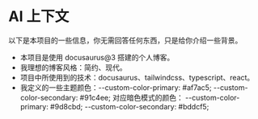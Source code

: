 # AI 上下文

以下是本项目的一些信息，你无需回答任何东西，只是给你介绍一些背景。

- 本项目是使用 docusaurus@3 搭建的个人博客。
- 我理想的博客风格：简约、现代。
- 项目中所使用到的技术：docusaurus、tailwindcss、typescript、react。
- 我定义的一些主题颜色：--custom-color-primary: #af7ac5; --custom-color-secondary: #91c4ee; 对应暗色模式的颜色： --custom-color-primary: #9d8cbd; --custom-color-secondary: #bddcf5;
